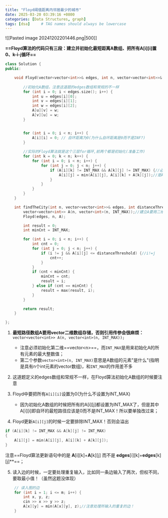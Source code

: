 ```yaml
---
title: "Floyd阈值距离内邻居最少的城市"
date: 2025-03-20 03:39:16 +0800
categories: [Data Structures, graph]
tags: [dsa]     # TAG names should always be lowercase
---
```

![[Pasted image 20241202201446.png|500]]

**==Floyd算法的代码只有三段：建立并初始化最短距离A数组、把所有A\[i]\[i]置0、k-i-j循环==**

```cpp
class Solution {
public:

	void Floyd(vector<vector<int>>& edges, int n, vector<vector<int>>& A) {
        
        //初始化A数组，注意这道题的edges数组和常规的不一样
        for (int i = 0; i < edges.size(); i++) {
            int u = edges[i][0];
            int v = edges[i][1];
            int w = edges[i][2];
            A[u][v] = w;
            A[v][u] = w;
        }


        for (int i = 0; i < n; i++) {
            A[i][i] = 0; // 自环距离为0(为什么自环距离是0而不是INF?)
        }
        
		//实际的Floyd算法就是这个三层for循环,前两个都是初始化(准备工作)
        for (int k = 0; k < n; k++) {
            for (int i = 0; i < n; i++) {
                for (int j = 0; j < n; j++) {
                    if (A[i][k] != INT_MAX && A[k][j] != INT_MAX) {//必须写,否则溢出
                        A[i][j] = min(A[i][j], A[i][k] + A[k][j]);//是A不是edges
                    }
                }
            }
        }
    }

    int findTheCity(int n, vector<vector<int>>& edges, int distanceThreshold) {
        vector<vector<int>> A(n, vector<int>(n, INT_MAX));//建立A要用二维数组
        Floyd(edges, n, A);

        int result = 0;
        int minCnt = INT_MAX;

        for (int i = 0; i < n; i++) {
            int cnt = 0;
            for (int j = 0; j < n; j++) {
                if (i != j && A[i][j] <= distanceThreshold) {//i!=j
                    cnt++;
                }
            }
            if (cnt < minCnt) {
                minCnt = cnt;
                result = i;
            } else if (cnt == minCnt) {
                result = max(result, i);
            }
        }

        return result;
    }

};
```

1. **最短路径数组A要用vector二维数组存储，否则引用传参会很麻烦：**
	`vector<vector<int>> A(n, vector<int>(n, INT_MAX));`
	 - 注意必须初始化第二维==vector\<n>==，而`INT_MAX`是用来初始化A的所有元素的最大整数值；
	 - 第二个参数`vector<int>(n, INT_MAX)`意思是A数组的元素"是什么"(指明是具有n个int元素的vector数组)，和`INT_MAX`的作用差不多

2. 这道题定义的edges数组和常规不一样，在Floyd算法初始化A数组的时候要注意

3. Floyd中要把所有`A[i][i]`设置为0(为什么不设置为INT_MAX)
	- 因为初始化A数组的时候把所有的A\[i]\[j]都设置为INT_MAX了，但是其中A\[i]\[i]即自环的最短路径应该是0而不是INT_MAX！所以要单独改过来；

4. Floyd更新`A[i][j]`的时候一定要排除INT_MAX！否则会溢出
```cpp
if (A[i][k] != INT_MAX && A[k][j] != INT_MAX) 
{
	A[i][j] = min(A[i][j], A[i][k] + A[k][j]);
}
```
注意==Floyd算法更新语句中的是 **A**\[i]\[k]+**A**\[k]\[j] 而不是 **edges**\[i]\[k]+**edges**\[k]\[j]**==；

5. 读入边的时候，一定要处理重复输入，比如同一条边输入了两次，但权不同，要取最小值！（虽然这题没体现）
```cpp
	// 读入图的边
    for (int i = 1; i <= m; i++) {
        int x, y, z;
        cin >> x >> y >> z;
        A[x][y] = min(A[x][y], z);//注意处理所输入的重复的边！
    }
```
